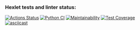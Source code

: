 ### Hexlet tests and linter status:
[![Actions Status](https://github.com/Exsi7/python-project-50/workflows/hexlet-check/badge.svg)](https://github.com/Exsi7/python-project-50/actions)
[![Python CI](https://github.com/Exsi7/python-project-50/actions/workflows/gendiff-ci.yml/badge.svg)](https://github.com/Exsi7/python-project-50/actions/workflows/gendiff-ci.yml)
[![Maintainability](https://api.codeclimate.com/v1/badges/69c3786de4c8553c8b0f/maintainability)](https://codeclimate.com/github/Exsi7/python-project-50/maintainability)
[![Test Coverage](https://api.codeclimate.com/v1/badges/69c3786de4c8553c8b0f/test_coverage)](https://codeclimate.com/github/Exsi7/python-project-50/test_coverage)
[![asciicast](https://asciinema.org/a/XpCtrCEJY7a4slpcZZsBLg53Q.svg)](https://asciinema.org/a/XpCtrCEJY7a4slpcZZsBLg53Q)
